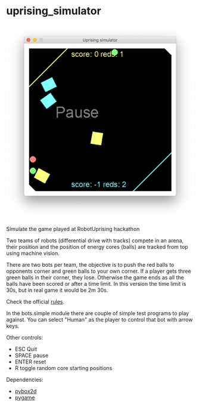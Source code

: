 # uprising_simulator

![Screenshot](screenshot.png)

Simulate the game played at RobotUprising hackathon

Two teams of robots (differential drive with tracks) compete in an arena,
their position and the position of energy cores (balls) are tracked from top using machine vision.

There are two bots per team, the objective is to push the red balls to opponents corner and
green balls to your own corner. If a player gets three green balls in their corner, they lose.
Otherwise the game ends as all the balls have been scored or after a time limit.
In this version the time limit is 30s, but in real game it would be 2m 30s.

Check the official [rules](https://github.com/robot-uprising-hq/ai-rules-mi2020).

In the bots.simple module there are couple of simple test programs to play against.
You can select "Human" as the player to control that bot with arrow keys.

Other controls:
- ESC Quit
- SPACE pause
- ENTER reset
- R toggle random core starting positions

Dependencies:
  - [pybox2d](https://github.com/pybox2d/pybox2d)
  - [pygame](https://www.pygame.org/)
